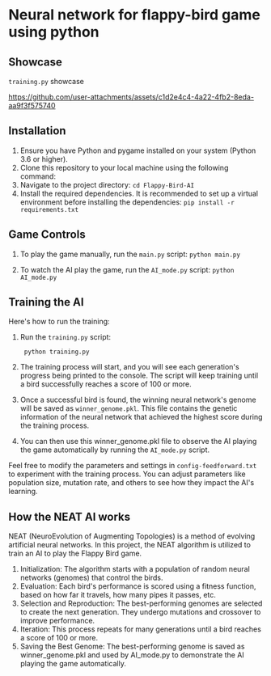 # Neural network for flappy-bird game using python

## Showcase

``` training.py ``` showcase

https://github.com/user-attachments/assets/c1d2e4c4-4a22-4fb2-8eda-aa9f3f575740


## Installation
1. Ensure you have Python and pygame installed on your system (Python 3.6 or higher).
2. Clone this repository to your local machine using the following command:
3. Navigate to the project directory:
        ``` cd Flappy-Bird-AI ```
4. Install the required dependencies. It is recommended to set up a virtual environment before installing the dependencies:
        ``` pip install -r requirements.txt ```

## Game Controls
1. To play the game manually, run the `main.py` script:
       ``` python main.py ```

2. To watch the AI play the game, run the `AI_mode.py` script:
       ``` python AI_mode.py ```

## Training the AI
Here's how to run the training:
1. Run the `training.py` script:

        python training.py
2. The training process will start, and you will see each generation's progress being printed to the console. The script will keep training until a bird successfully reaches a score of 100 or more.
3. Once a successful bird is found, the winning neural network's genome will be saved as `winner_genome.pkl`. This file contains the genetic information of the neural network that achieved the highest score during the training process.
4. You can then use this winner_genome.pkl file to observe the AI playing the game automatically by running the `AI_mode.py` script.

Feel free to modify the parameters and settings in `config-feedforward.txt` to experiment with the training process. You can adjust parameters like population size, mutation rate, and others to see how they impact the AI's learning.

## How the NEAT AI works
NEAT (NeuroEvolution of Augmenting Topologies) is a method of evolving artificial neural networks. In this project, the NEAT algorithm is utilized to train an AI to play the Flappy Bird game.

1. Initialization: The algorithm starts with a population of random neural networks (genomes) that control the birds.
2. Evaluation: Each bird's performance is scored using a fitness function, based on how far it travels, how many pipes it passes, etc.
3. Selection and Reproduction: The best-performing genomes are selected to create the next generation. They undergo mutations and crossover to improve performance.
4. Iteration: This process repeats for many generations until a bird reaches a score of 100 or more.
5. Saving the Best Genome: The best-performing genome is saved as winner_genome.pkl and used by AI_mode.py to demonstrate the AI playing the game automatically.
